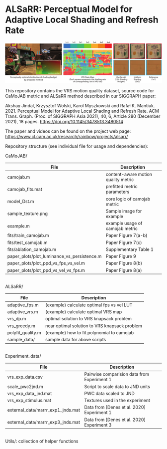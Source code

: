 # ALSaRR: Perceptual Model for Adaptive Local Shading and Refresh Rate

<img src="teaser.png"></img>

This repository contains the VRS motion quality dataset, source code for CaMoJAB metric and ALSaRR method described in our SIGGRAPH paper:

Akshay Jindal, Krzysztof Wolski, Karol Myszkowski and Rafał K. Mantiuk. 2021. Perceptual Model for Adaptive Local Shading and Refresh Rate. ACM Trans. Graph. (Proc. of SIGGRAPH Asia 2021), 40, 6, Article 280 (December 2021), 18 pages. https://doi.org/10.1145/3478513.3480514

The paper and videos can be found on the project web page: https://www.cl.cam.ac.uk/research/rainbow/projects/alsarr/

Repository structure (see individual file for usage and dependencies): <br />

CaMoJAB/ <br />
<table><thead><tr><th>File</th><th>Description</th></tr></thead><tbody><tr><td>camojab.m</td><td>content-aware motion quality metric</td></tr><tr><td>camojab_fits.mat</td><td>prefitted metric parameters</td></tr><tr><td>model_Dst.m</td><td>core logic of camojab metric</td></tr><tr><td>sample_texture.png</td><td>Sample image for example</td></tr><tr><td>example.m</td><td>example usage of camojab metric</td></tr><tr><td>fits/train_camojab.m</td><td>Paper Figure 7(a-b)</td></tr><tr><td>fits/test_camojab.m</td><td>Paper Figure 7(c)</td></tr><tr><td>fits/ablation_camojab.m</td><td>Supplementary Table 1</td></tr><tr><td>paper_plots/plot_luminance_vs_persistence.m</td><td>Paper Figure 9</td></tr><tr><td>paper_plots/plot_ppd_vs_fps_vs_vel.m</td><td>Paper Figure 8(b)</td></tr><tr><td>paper_plots/plot_ppd_vs_vel_vs_fps.m</td><td>Paper Figure 8(a)</td></tr></tbody></table>

 <br />
ALSaRR/ <br />
<table><thead><tr><th>File</th><th>Description</th></tr></thead><tbody><tr><td>adaptive_fps.m</td><td>(example) calculate optimal fps vs vel LUT</td></tr><tr><td>adaptive_vrs.m</td><td>(example) calculate optimal VRS map</td></tr><tr><td>vrs_dp.m</td><td>optimal solution to VRS knapsack problem</td></tr><tr><td>vrs_greedy.m</td><td>near optimal solution to VRS knapsack problem</td></tr><tr><td>polyfit_quality.m</td><td>(example) how to fit polynomial to camojab</td></tr><tr><td>sample_data/</td><td>sample data for above scripts</td></tr></tbody></table>

 <br />
Experiment_data/
 <br />
<table><thead><tr><th>File</th><th>Description</th></tr></thead><tbody><tr><td>vrs_exp_data.csv</td><td>Pairwise comparision data from Experiment 1</td></tr><tr><td>scale_pwc2jnd.m</td><td>Script to scale data to JND units</td></tr><tr><td>vrs_exp_data_jnd.mat</td><td>PWC data scaled to JND</td></tr><tr><td>vrs_exp_stimulus.mat</td><td>Textures used in the experiment</td></tr><tr><td>external_data/marrr_exp1_jnds.mat</td><td>Data from [Denes et al. 2020] Experiment 1</td></tr><tr><td>external_data/marrr_exp3_jnds.mat</td><td>Data from [Denes et al. 2020] Experiment 3</td></tr></tbody></table>
 
 <br />
Utils/: collection of  helper functions  <br />

